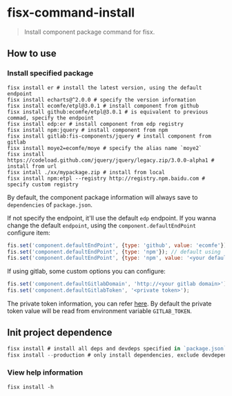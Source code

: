fisx-command-install
========

> Install component package command for fisx.


## How to use

### Install specified package

```shell
fisx install er # install the latest version, using the default endpoint
fisx install echarts@^2.0.0 # specify the version information
fisx install ecomfe/etpl@3.0.1 # install component from github
fisx install github:ecomfe/etpl@3.0.1 # is equivalent to previous commad, specify the endpoint
fisx install edp:er # install component from edp registry
fisx install npm:jquery # install component from npm
fisx install gitlab:fis-components/jquery # install component from gitlab
fisx install moye2=ecomfe/moye # specify the alias name `moye2`
fisx install https://codeload.github.com/jquery/jquery/legacy.zip/3.0.0-alpha1 # install from url
fisx intall ./xx/mypackage.zip # install from local
fisx install npm:etpl --registry http://registry.npm.baidu.com # specify custom registry
```

By default, the component package information will always save to `dependencies` of `package.json`.

If not specify the endpoint, it'll use the default `edp` endpoint. If you wanna change the default `endpoint`, using the `component.defaultEndPoint` configure item:

```javascript
fis.set('component.defaultEndPoint', {type: 'github', value: 'ecomfe'});
fis.set('component.defaultEndPoint', {type: 'npm'}); // default using `http://registry.npmjs.org`
fis.set('component.defaultEndPoint', {type: 'npm', value: '<your default registry>'});
```

If using gitlab, some custom options you can configure:

```javascript
fis.set('component.defaultGitlabDomain', 'http://<your gitlab domain>');
fis.set('component.defaultGitlabToken', '<private token>');
```

The private token information, you can refer [here](http://doc.gitlab.com/ce/ci/api/README.html). By default the private token value will be read from environment variable `GITLAB_TOKEN`. 

## Init project dependence

```javascript
fisx install # install all deps and devdeps specified in `package.json`
fisx install --production # only install dependencies, exclude devdependencies
```

### View help information

```shell
fisx install -h
```

